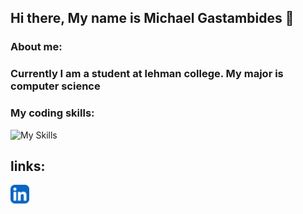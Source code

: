 ## Hi there, My name is Michael Gastambides 👋
### About me: 
### Currently I am a student at lehman college. My major is computer science

### My coding skills:

![My Skills](https://skillicons.dev/icons?i=java,py)

## links:

<a href = "https://www.linkedin.com/in/michael-gastambides-b49ba2351" /> <img src = "https://github.com/tandpfun/skill-icons/raw/main/icons/LinkedIn.svg" height = "30" />
<!--
**MichaelG123-hub/MichaelG123-hub** is a ✨ _special_ ✨ repository because its `README.md` (this file) appears on your GitHub profile.
Here are some ideas to get you started:

- 🔭 I’m currently working on ...
- 🌱 I’m currently learning ...
- 👯 I’m looking to collaborate on ...
- 🤔 I’m looking for help with ...
- 💬 Ask me about ...
- 📫 How to reach me: ...
- 😄 Pronouns: ...
- ⚡ Fun fact: ...
-->
